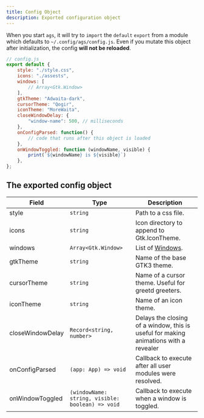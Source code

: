 ```yaml
---
title: Config Object
description: Exported configuration object
---
```


When you start `ags`, it will try to `import` the `default` `export`
from a module which defaults to `~/.config/ags/config.js`.
Even if you mutate this object after initialization,
the config **will not be reloaded**.

```js
// config.js
export default {
    style: "./style.css",
    icons: "./assests",
    windows: [
        // Array<Gtk.Window>
    ],
    gtkTheme: "Adwaita-dark",
    cursorTheme: "Qogir",
    iconTheme: "MoreWaita",
    closeWindowDelay: {
        "window-name": 500, // milliseconds
    },
    onConfigParsed: function() {
        // code that runs after this object is loaded
    },
    onWindowToggled: function (windowName, visible) {
        print(`${windowName} is ${visible}`)
    },
};
```

## The exported config object

| Field | Type | Description |
|-------|------|-------------|
| style | `string` | Path to a css file.
| icons | `string` | Icon directory to append to Gtk.IconTheme.
| windows | `Array<Gtk.Window>` | List of [Windows](./widgets#window).
| gtkTheme | `string` | Name of the base GTK3 theme.
| cursorTheme | `string` | Name of a cursor theme. Useful for greetd greeters.
| iconTheme | `string` | Name of an icon theme.
| closeWindowDelay | `Record<string, number>` | Delays the closing of a window, this is useful for making animations with a revealer
| onConfigParsed | `(app: App) => void` | Callback to execute after all user modules were resolved.
| onWindowToggled | `(windowName: string, visible: boolean) => void` | Callback to execute when a window is toggled.

